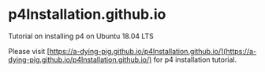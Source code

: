 # p4Installation.github.io
Tutorial on installing p4 on Ubuntu 18.04 LTS

Please visit [https://a-dying-pig.github.io/p4Installation.github.io/](https://a-dying-pig.github.io/p4Installation.github.io/) for p4 installation tutorial.
